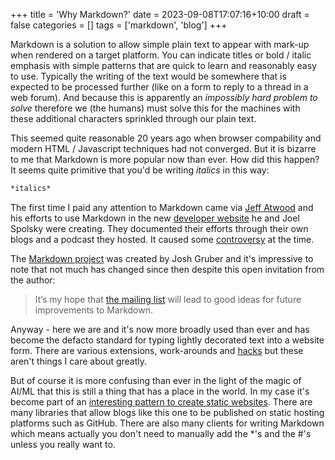 +++
title = 'Why Markdown?'
date = 2023-09-08T17:07:16+10:00
draft = false
categories = []
tags = ['markdown', 'blog']
+++

Markdown is a solution to allow simple plain text to appear with mark-up when rendered on a target platform.  You can indicate titles or bold / italic emphasis with simple patterns that are quick to learn and reasonably easy to use.  Typically the writing of the text would be somewhere that is expected to be processed further (like on a form to reply to a thread in a web forum).  And because this is apparently an *impossibly hard problem to solve* therefore we (the humans) must solve this for the machines with these additional characters sprinkled through our plain text. 

This seemed quite reasonable 20 years ago when browser compability and modern HTML / Javascript techniques had not converged.  But it is bizarre to me that Markdown is more popular now than ever.  How did this happen?  It seems quite primitive that you'd be writing *italics* in this way:

```markdown
*italics*
```

The first time I paid any attention to Markdown came via [Jeff Atwood](https://blog.codinghorror.com/is-html-a-humane-markup-language/) and his efforts to use Markdown in the new [developer website](http://stackoverflow.com) he and Joel Spolsky were creating.  They documented their efforts through their own blogs and a podcast they hosted.  It caused some [controversy](https://www.reddit.com/r/programming/comments/ajj7k/jeff_atwood_calls_out_markdown_creator_john/) at the time.

The [Markdown project](https://daringfireball.net/projects/markdown/) was created by Josh Gruber and it's impressive to note that not much has changed since then despite this open invitation from the author:

> It’s my hope that [the mailing list](https://pairlist6.pair.net/pipermail/markdown-discuss/) will lead to good ideas for future improvements to Markdown.  

Anyway - here we are and it's now more broadly used than ever and has become the defacto standard for typing lightly decorated text into a website form.  There are various extensions, work-arounds and [hacks](https://www.markdownguide.org/hacks/) but these aren't things I care about greatly.

But of course it is more confusing than ever in the light of the magic of AI/ML that this is still a thing that has a place in the world.  In my case it's become part of an [interesting pattern to create static websites](https://www.reddit.com/r/selfhosted/comments/vcaku9/basic_blog_based_on_static_markdown_files/). There are many libraries that allow blogs like this one to be published on static hosting platforms such as GitHub.  There are also many clients for writing Markdown which means actually you don't need to manually add the *'s and the #'s unless you really want to.
